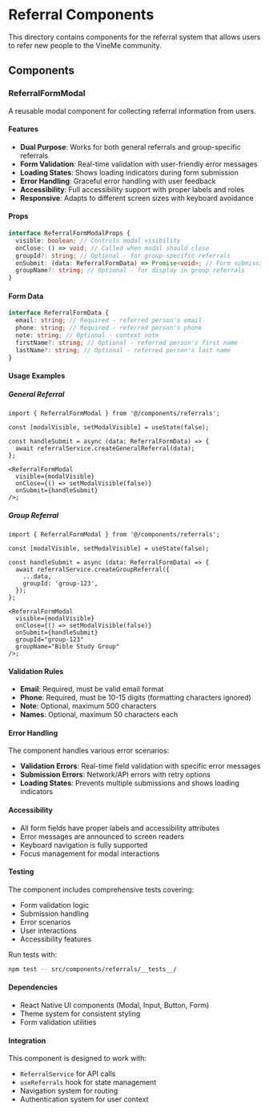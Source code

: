 # Referral Components

This directory contains components for the referral system that allows users to refer new people to the VineMe community.

## Components

### ReferralFormModal

A reusable modal component for collecting referral information from users.

#### Features

- **Dual Purpose**: Works for both general referrals and group-specific referrals
- **Form Validation**: Real-time validation with user-friendly error messages
- **Loading States**: Shows loading indicators during form submission
- **Error Handling**: Graceful error handling with user feedback
- **Accessibility**: Full accessibility support with proper labels and roles
- **Responsive**: Adapts to different screen sizes with keyboard avoidance

#### Props

```typescript
interface ReferralFormModalProps {
  visible: boolean; // Controls modal visibility
  onClose: () => void; // Called when modal should close
  groupId?: string; // Optional - for group-specific referrals
  onSubmit: (data: ReferralFormData) => Promise<void>; // Form submission handler
  groupName?: string; // Optional - for display in group referrals
}
```

#### Form Data

```typescript
interface ReferralFormData {
  email: string; // Required - referred person's email
  phone: string; // Required - referred person's phone
  note: string; // Optional - context note
  firstName?: string; // Optional - referred person's first name
  lastName?: string; // Optional - referred person's last name
}
```

#### Usage Examples

##### General Referral

```tsx
import { ReferralFormModal } from '@/components/referrals';

const [modalVisible, setModalVisible] = useState(false);

const handleSubmit = async (data: ReferralFormData) => {
  await referralService.createGeneralReferral(data);
};

<ReferralFormModal
  visible={modalVisible}
  onClose={() => setModalVisible(false)}
  onSubmit={handleSubmit}
/>;
```

##### Group Referral

```tsx
import { ReferralFormModal } from '@/components/referrals';

const [modalVisible, setModalVisible] = useState(false);

const handleSubmit = async (data: ReferralFormData) => {
  await referralService.createGroupReferral({
    ...data,
    groupId: 'group-123',
  });
};

<ReferralFormModal
  visible={modalVisible}
  onClose={() => setModalVisible(false)}
  onSubmit={handleSubmit}
  groupId="group-123"
  groupName="Bible Study Group"
/>;
```

#### Validation Rules

- **Email**: Required, must be valid email format
- **Phone**: Required, must be 10-15 digits (formatting characters ignored)
- **Note**: Optional, maximum 500 characters
- **Names**: Optional, maximum 50 characters each

#### Error Handling

The component handles various error scenarios:

- **Validation Errors**: Real-time field validation with specific error messages
- **Submission Errors**: Network/API errors with retry options
- **Loading States**: Prevents multiple submissions and shows loading indicators

#### Accessibility

- All form fields have proper labels and accessibility attributes
- Error messages are announced to screen readers
- Keyboard navigation is fully supported
- Focus management for modal interactions

#### Testing

The component includes comprehensive tests covering:

- Form validation logic
- Submission handling
- Error scenarios
- User interactions
- Accessibility features

Run tests with:

```bash
npm test -- src/components/referrals/__tests__/
```

#### Dependencies

- React Native UI components (Modal, Input, Button, Form)
- Theme system for consistent styling
- Form validation utilities

#### Integration

This component is designed to work with:

- `ReferralService` for API calls
- `useReferrals` hook for state management
- Navigation system for routing
- Authentication system for user context
